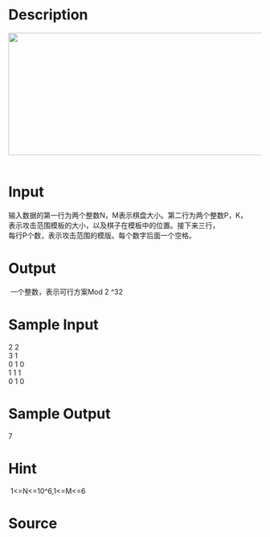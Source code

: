 
# Description

<div class="content"><p><img src="/source/bzoj/4000/img/aHR0cHM6Ly9seWRzeS5jb20vSnVkZ2VPbmxpbmUvdXBsb2FkLzIwMTUwNC8yMjIoMSkucG5n.png" width="716" height="243" alt=""/> </p></div>

# Input

<div class="content"><div>输入数据的第一行为两个整数N，M表示棋盘大小。第二行为两个整数P，K，</div>
<div>表示攻击范围模板的大小，以及棋子在模板中的位置。接下来三行，</div>
<div>每行P个数，表示攻击范围的模版。每个数字后面一个空格。</div>
<div></div></div>

# Output

<div class="content"><p> 一个整数，表示可行方案Mod 2 ^32</p>
<div></div></div>

# Sample Input

<div class="content"><span class="sampledata">2 2<br/>
3 1<br/>
0 1 0<br/>
1 1 1<br/>
0 1 0</span></div>

# Sample Output

<div class="content"><span class="sampledata">7</span></div>

# Hint

<div class="content"><p></p><p> 1&lt;=N&lt;=10^6,1&lt;=M&lt;=6</p><p></p></div>

# Source

<div class="content"><p><a href="problemset.php?search="></a></p></div>

